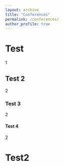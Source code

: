 ```yaml
---
layout: archive
title: "Conferences"
permalink: /conferences/
author_profile: true
---
```



<!-- {% for post in site.conferences %}
  {% include archive-single-nolink.html %}
{% endfor %} -->

# Test
 1
## Test 2
2
### Test 3
2
#### Test 4
2

# Test2